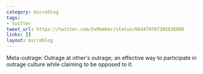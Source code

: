 ```yaml
---
category: microblog
tags:
- twitter
tweet_url: https://twitter.com/ExMember/status/664479787205836800
links: []
layout: microblog
---
```

Meta-outrage: Outrage at other's outrage; an effective way to participate in outrage culture while claiming to be opposed to it.
